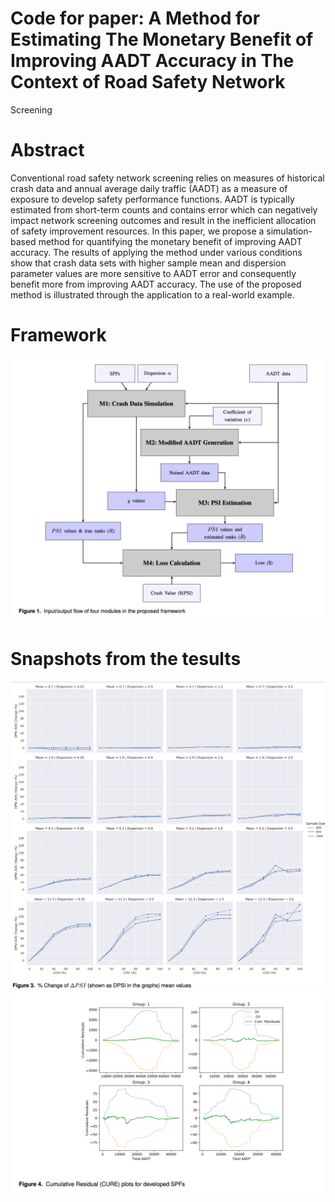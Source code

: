 # Code for paper: A Method for Estimating The Monetary Benefit of Improving AADT Accuracy in The Context of Road Safety Network
Screening

# Abstract
Conventional road safety network screening relies on measures of historical crash data and annual average daily traffic (AADT) as a measure of exposure to develop safety performance functions.  AADT is typically estimated from short-term counts and contains error which can negatively impact network screening outcomes and result in the inefficient allocation of safety improvement resources. In this paper, we propose a simulation-based method for quantifying the monetary benefit of improving AADT accuracy. The results of applying the method under various conditions show that crash data sets with higher sample mean and dispersion parameter values are more sensitive to AADT error and consequently benefit more from improving AADT accuracy. The use of the proposed method is illustrated through the application to a real-world example.

# Framework
![Proposed framework](framework.png)

# Snapshots from the tesults
![Simulation results](simulation.png)
![CURE plots](cure.png)
